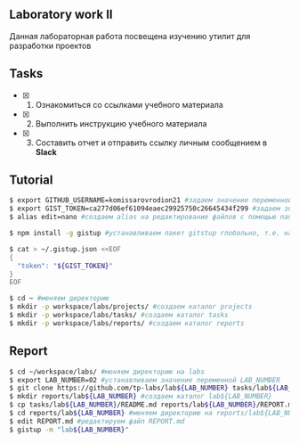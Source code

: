 
## Laboratory work II

Данная лабораторная работа посвещена изучению утилит для разработки проектов

## Tasks

- [x] 1. Ознакомиться со ссылками учебного материала
- [x] 2. Выполнить инструкцию учебного материала
- [x] 3. Составить отчет и отправить ссылку личным сообщением в **Slack**
 
## Tutorial

```bash
$ export GITHUB_USERNAME=komissarovrodion21 #задаем значение переменной окружения GITHUB_USERNAME
$ export GIST_TOKEN=ca277d06ef61094eaec29925750c26645434f299 #задаем значение переменной окружения(сохраненный токкен)
$ alias edit=nano #создаем alias на редактирование файлов с помощью nano
```

```bash
$ npm install -g gistup #устанавливаем пакет gitstup глобально, т.е. на весь компьютер
```

```bash
$ cat > ~/.gistup.json <<EOF
{
  "token": "${GIST_TOKEN}"
}
EOF
```

```bash
$ cd ~ #меняем директорию
$ mkdir -p workspace/labs/projects/ #создаем каталог projects
$ mkdir -p workspace/labs/tasks/ #создаем каталог tasks
$ mkdir -p workspace/labs/reports/ #создаем каталог reports
```

## Report

```bash
$ cd ~/workspace/labs/ #меняем директорию на labs
$ export LAB_NUMBER=02 #устанавливаем значение переменной LAB_NUMBER
$ git clone https://github.com/tp-labs/lab${LAB_NUMBER} tasks/lab${LAB_NUMBER} #клонируем репозиторий
$ mkdir reports/lab${LAB_NUMBER} #создаем каталог lab${LAB_NUMBER}
$ cp tasks/lab${LAB_NUMBER}/README.md reports/lab${LAB_NUMBER}/REPORT.md #копируем README.md в REPORT.md
$ cd reports/lab${LAB_NUMBER} #меняем директорию на reports/lab${LAB_NUMBER}
$ edit REPORT.md #редактируем файл REPORT.md
$ gistup -m "lab${LAB_NUMBER}"
